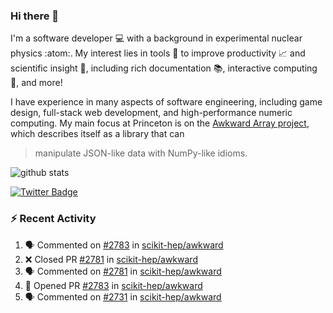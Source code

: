 ### Hi there 👋 

I'm a software developer 💻 with a background in experimental nuclear physics :atom:. My interest lies in tools :wrench: to improve productivity :chart_with_upwards_trend: and scientific insight :telescope:, including rich documentation 📚, interactive computing 🧮, and more! 

I have experience in many aspects of software engineering, including game design, full-stack web development, and high-performance numeric computing. My main focus at Princeton is on the [Awkward Array project](awkward-array.org/), which describes itself as a library that can 
> manipulate JSON-like data with NumPy-like idioms.

![github stats](https://github-readme-stats.vercel.app/api?username=agoose77&show_icons=true&hide_rank=true&hide_title=true&bg_color=30,e76445,904e95&text_color=efe3ec&icon_color=efe3ec)
<!--
**agoose77/agoose77** is a ✨ _special_ ✨ repository because its `README.md` (this file) appears on your GitHub profile.

Here are some ideas to get you started:

- 🔭 I’m currently working on ...
- 🌱 I’m currently learning ...
- 👯 I’m looking to collaborate on ...
- 🤔 I’m looking for help with ...
- 💬 Ask me about ...
- 📫 How to reach me: ...
- 😄 Pronouns: ...
- ⚡ Fun fact: ...
-->

[![Twitter Badge](https://img.shields.io/twitter/follow/agoose77?style=flat-square&logo=Twitter&logoColor=white&color=cornflowerblue)](https://twitter.com/agoose77)

### :zap: Recent Activity

<!--START_SECTION:activity-->
1. 🗣 Commented on [#2783](https://github.com/scikit-hep/awkward/pull/2783#issuecomment-1783754671) in [scikit-hep/awkward](https://github.com/scikit-hep/awkward)
2. ❌ Closed PR [#2781](https://github.com/scikit-hep/awkward/pull/2781) in [scikit-hep/awkward](https://github.com/scikit-hep/awkward)
3. 🗣 Commented on [#2781](https://github.com/scikit-hep/awkward/pull/2781#issuecomment-1783754570) in [scikit-hep/awkward](https://github.com/scikit-hep/awkward)
4. 💪 Opened PR [#2783](https://github.com/scikit-hep/awkward/pull/2783) in [scikit-hep/awkward](https://github.com/scikit-hep/awkward)
5. 🗣 Commented on [#2731](https://github.com/scikit-hep/awkward/issues/2731#issuecomment-1783750296) in [scikit-hep/awkward](https://github.com/scikit-hep/awkward)
<!--END_SECTION:activity-->
